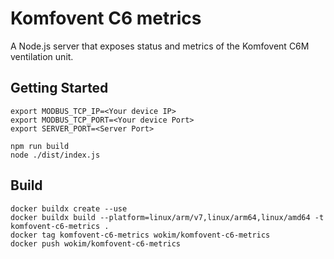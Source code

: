 # Komfovent C6 metrics

A Node.js server that exposes status and metrics of the Komfovent C6M ventilation unit.

## Getting Started

```
export MODBUS_TCP_IP=<Your device IP>
export MODBUS_TCP_PORT=<Your device Port>
export SERVER_PORT=<Server Port>

npm run build
node ./dist/index.js
```

## Build

```
docker buildx create --use
docker buildx build --platform=linux/arm/v7,linux/arm64,linux/amd64 -t komfovent-c6-metrics .
docker tag komfovent-c6-metrics wokim/komfovent-c6-metrics
docker push wokim/komfovent-c6-metrics
```
